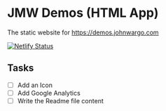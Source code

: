 # JMW Demos (HTML App)

The static website for https://demos.johnwargo.com

[![Netlify Status](https://api.netlify.com/api/v1/badges/41272e09-9b38-403e-9b1b-c0eca6cdae20/deploy-status)](https://app.netlify.com/sites/jmwdemos/deploys)

## Tasks

- [ ] Add an Icon
- [ ] Add Google Analytics
- [ ] Write the Readme file content
